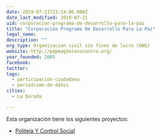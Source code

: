 ```yaml
---
date: 2019-07-21T23:14:06.000Z
date_last_modified: 2019-07-21
uid: corporacion-programa-de-desarrollo-para-la-paz
title: "Corporación Programa De Desarrollo Para La Paz"
legal_name: 
description: ""
org_type: Organización civil sin fines de lucro (ONG)
website: http://pdpmagdalenacentro.org/
year_founded: 2005
facebook: 
twitter: 
tags:
  - participación-ciudadana
  - periodismo-de-datos
cities: 
  - La Dorada

---
```


Esta organización tiene los siguientes proyectos:

- [Politeia Y Control Social](/i/politeia-y-control-social.html)
